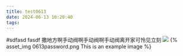 ```yaml
---
title: test0613
date: 2024-06-13 10:20:40
tags:
---
```


#sdfasd fasdf 撒地方啊手动阀啊手动阀啊手动阀离开家可怜见立刻
![](2024/06/13/test0613/0613password.PNG)
{% asset_img 0613password.png This is an example image %}
